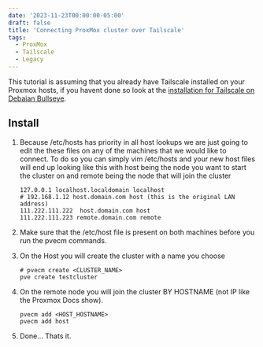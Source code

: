 ```yaml
---
date: '2023-11-23T00:00:00-05:00'
draft: false
title: 'Connecting ProxMox cluster over Tailscale'
tags:
  - ProxMox
  - Tailscale
  - Legacy
---
```

This tutorial is assuming that you already have Tailscale installed on your Proxmox hosts, if you havent done so look at the [installation for Tailscale on Debaian Bullseye](https://tailscale.com/kb/1038/install-debian-bullseye/). 

## Install
1. Because /etc/hosts has priority in all host lookups we are just going to edit the these files on any of the machines that we would like to connect. To do so you can simply vim /etc/hosts and your new host files will end up looking like this with host being the node you want to start the cluster on and remote being the node that will join the cluster
    ```
    127.0.0.1 localhost.localdomain localhost
    # 192.168.1.12 host.domain.com host (this is the original LAN address)
    111.222.111.222  host.domain.com host
    111.222.111.223 remote.domain.com remote
    ```
2. Make sure that the /etc/host file is present on both machines before you run the pvecm commands.

3. On the Host you will create the cluster with a name you choose
    ```
    # pvecm create <CLUSTER_NAME>
    pve create testcluster
    ```
4. On the remote node you will join the cluster BY HOSTNAME (not IP like the Proxmox Docs show).
    ```
    pvecm add <HOST_HOSTNAME>
    pvecm add host
    ```
5. Done... Thats it.